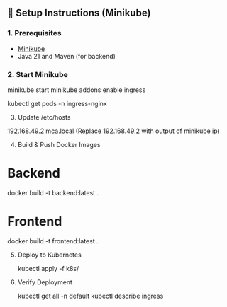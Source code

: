 
## 🚀 Setup Instructions (Minikube)

### 1. Prerequisites

- [Minikube](https://minikube.sigs.k8s.io/docs/start/)
- Java 21 and Maven (for backend)

### 2. Start Minikube

minikube start
minikube addons enable ingress

kubectl get pods -n ingress-nginx

3. Update /etc/hosts

192.168.49.2 mca.local
(Replace 192.168.49.2 with output of minikube ip)

4. Build & Push Docker Images

# Backend

   docker build -t backend:latest .

# Frontend

  docker build -t frontend:latest .

5. Deploy to Kubernetes

     kubectl apply -f k8s/

6. Verify Deployment

     kubectl get all -n default
     kubectl describe ingress
